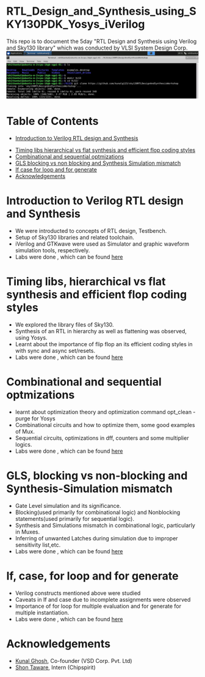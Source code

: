 # RTL_Design_and_Synthesis_using_SKY130PDK_Yosys_iVerilog
This repo is to document the 5day "RTL Design and Synthesis using Verilog and Sky130 library" which was conducted by VLSI System Design Corp.
<img src="D1/Labs/Lab1_Setup_vsdflow.JPG">
# Table of Contents
  * [ Introduction to Verilog RTL design and Synthesis](https://github.com/iamrk-vlsi/RTL_Design_and_Synthesis_using_SKY130PDK_Yosys_iVerilog/blob/main/README.md#Introduction-to-Verilog-RTL-design-and-Synthesis)
- [Timing libs hierarchical vs flat synthesis and efficient flop coding styles](https://github.com/iamrk-vlsi/RTL_Design_and_Synthesis_using_SKY130PDK_Yosys_iVerilog/blob/main/README.md#Timing-libs-hierarchical-vs-flat-synthesis-and-efficient-flop-coding-styles)
- [Combinational and sequential optmizations](#Combinational-and-sequential-optmizations)
- [GLS blocking vs non blocking and Synthesis Simulation mismatch](https://github.com/iamrk-vlsi/RTL_Design_and_Synthesis_using_SKY130PDK_Yosys_iVerilog/blob/main/README.md#GLS-blocking-vs-non-blocking-and-Synthesis-Simulation-mismatch) 
- [If case for loop and for generate](https://github.com/iamrk-vlsi/RTL_Design_and_Synthesis_using_SKY130PDK_Yosys_iVerilog/blob/main/README.md#If-case-for-loop-and-for-generate)
- [Acknowledgements](https://github.com/iamrk-vlsi/RTL_Design_and_Synthesis_using_SKY130PDK_Yosys_iVerilog/blob/main/README.md#Acknowledgements)

# Introduction to Verilog RTL design and Synthesis
- We were introducted to concepts of RTL design, Testbench.
- Setup of Sky130 libraries and related toolchain.
- iVerilog and GTKwave were used as Simulator and graphic waveform simulation tools, respectively.
- Labs were done , which can be found [here](https://github.com/iamrk-vlsi/RTL_Design_and_Synthesis_using_SKY130PDK_Yosys_iVerilog/tree/main/D1/Labs)
# Timing libs, hierarchical vs flat synthesis and efficient flop coding styles  
- We explored the library files of Sky130.
- Synthesis of an RTL in hierarchy as well as flattening was observed, using Yosys.
- Learnt about the importance of flip flop an its efficient coding styles in with sync and async set/resets.
- Labs were done , which can be found [here](https://github.com/iamrk-vlsi/RTL_Design_and_Synthesis_using_SKY130PDK_Yosys_iVerilog/tree/main/D2/Labs)
# Combinational and sequential optmizations
- learnt about optimization theory and optimization command opt_clean -purge for Yosys
- Combinational circuits and how to optimize them, some good examples of Mux.
- Sequential circuits, optimizations in dff, counters and some multiplier logics.
- Labs were done , which can be found [here](https://github.com/iamrk-vlsi/RTL_Design_and_Synthesis_using_SKY130PDK_Yosys_iVerilog/tree/main/D3/Labs)
# GLS, blocking vs non-blocking and Synthesis-Simulation mismatch
- Gate Level simulation and its significance.
- Blocking(used primarily for combinational logic) and Nonblocking statements(used primarily for sequential logic).
- Synthesis and Simulations mismatch in combinational logic, particularly in Muxes.
- Inferring of unwanted Latches during simulation due to improper sensitivity list,etc.
- Labs were done , which can be found [here](https://github.com/iamrk-vlsi/RTL_Design_and_Synthesis_using_SKY130PDK_Yosys_iVerilog/tree/main/D4/Labs)
# If, case, for loop and for generate
- Verilog constructs mentioned above were studied
- Caveats in If and case due to incomplete assignments were observed
- Importance of for loop for multiple evaluation and for generate for multiple instantiation.
- Labs were done , which can be found [here](https://github.com/iamrk-vlsi/RTL_Design_and_Synthesis_using_SKY130PDK_Yosys_iVerilog/tree/main/D5/Labs)
# Acknowledgements
- [Kunal Ghosh](https://github.com/kunalg123), Co-founder (VSD Corp. Pvt. Ltd)
- [Shon Taware](https://github.com/ShonTaware), Intern (Chipspirit)
